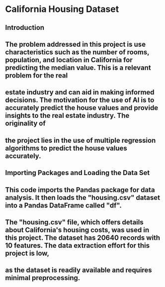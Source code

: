 # California Housing Dataset

## Introduction

## The problem addressed in this project is use characteristics such as the number of rooms, population, and location in California for predicting the median value. This is a relevant problem for the real

## estate industry and can aid in making informed decisions. The motivation for the use of AI is to accurately predict the house values and provide insights to the real estate industry. The originality of

## the project lies in the use of multiple regression algorithms to predict the house values accurately.

## Importing Packages and Loading the Data Set

## This code imports the Pandas package for data analysis. It then loads the "housing.csv" dataset into a Pandas DataFrame called "df".

## The "housing.csv" file, which offers details about California's housing costs, was used in this project. The dataset has 20640 records with 10 features. The data extraction effort for this project is low,

## as the dataset is readily available and requires minimal preprocessing.
